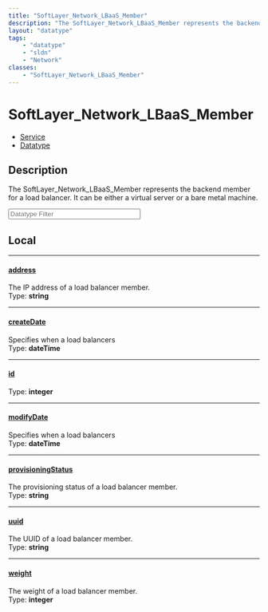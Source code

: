 ```yaml
---
title: "SoftLayer_Network_LBaaS_Member"
description: "The SoftLayer_Network_LBaaS_Member represents the backend member for a load balancer. It can be either a virtual server... "
layout: "datatype"
tags:
    - "datatype"
    - "sldn"
    - "Network"
classes:
    - "SoftLayer_Network_LBaaS_Member"
---
```


# SoftLayer_Network_LBaaS_Member
<div id='service-datatype'>
    <ul id='sldn-reference-tabs'>
    <li id='service'> <a href='/reference/services/SoftLayer_Network_LBaaS_Member' >Service</a></li>    <li id='datatype'> <a href='/reference/datatypes/SoftLayer_Network_LBaaS_Member' >Datatype</a></li>
    </ul>
</div>

## Description 
The SoftLayer_Network_LBaaS_Member represents the backend member for a load balancer. It can be either a virtual server or a bare metal machine. 





<!-- Filer BEGIN -->
<div class="view-filters">
        <div class="clearfix">
            <div class="search-input-box">
                <input placeholder="Datatype Filter" onkeyup="titleSearch(inputId='prop-input', divId='properties', elementClass='prop-row')" 
                    type="text" id="prop-input" value="" size="30" maxlength="128" class="form-text">
            </div>
        </div>
</div>
<!-- Filer END -->

<div id="properties" class="content">
<div id="localProperties" class="prop-content" >

## Local
<div class="prop-row">

-----
[address]: #address
#### [address]
The IP address of a load balancer member.  
<span class="type-label">Type: </span>**string**


</div>
<div class="prop-row">

-----
[createDate]: #createdate
#### [createDate]
Specifies when a load balancers  
<span class="type-label">Type: </span>**dateTime**


</div>
<div class="prop-row">

-----
[id]: #id
#### [id]
  
<span class="type-label">Type: </span>**integer**


</div>
<div class="prop-row">

-----
[modifyDate]: #modifydate
#### [modifyDate]
Specifies when a load balancers  
<span class="type-label">Type: </span>**dateTime**


</div>
<div class="prop-row">

-----
[provisioningStatus]: #provisioningstatus
#### [provisioningStatus]
The provisioning status of a load balancer member.  
<span class="type-label">Type: </span>**string**


</div>
<div class="prop-row">

-----
[uuid]: #uuid
#### [uuid]
The UUID of a load balancer member.  
<span class="type-label">Type: </span>**string**


</div>
<div class="prop-row">

-----
[weight]: #weight
#### [weight]
The weight of a load balancer member.  
<span class="type-label">Type: </span>**integer**


</div>
</div>
<!-- LOCAL PROPERTY END -->

</div>



